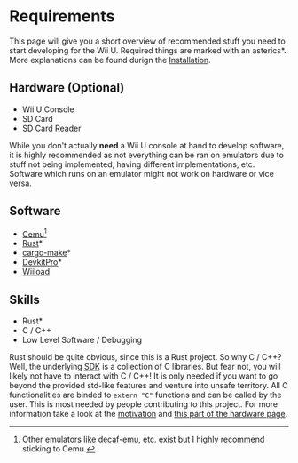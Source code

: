 # Requirements

This page will give you a short overview of recommended stuff you need to start developing for the Wii U. Required things are marked with an asterics*. More explanations can be found durign the [Installation](./install.md).

## Hardware (Optional)

- Wii U Console
- SD Card
- SD Card Reader

While you don't actually **need** a Wii U console at hand to develop software, it is highly recommended as not everything can be ran on emulators due to stuff not being implemented, having different implementations, etc. Software which runs on an emulator might not work on hardware or vice versa.

## Software

- [Cemu](...)[^1]
- [Rust](...)*
- [cargo-make](...)*
- [DevkitPro](...)*
- [Wiiload](...)

## Skills

- Rust*
- C / C++
- Low Level Software / Debugging

Rust should be quite obvious, since this is a Rust project. So why C / C++? Well, the underlying <abbr title="Software Development Kit">SDK</abbr> is a collection of C libraries. But fear not, you will likely not have to interact with C / C++! It is only needed if you want to go beyond the provided std-like features and venture into unsafe territory. All C functionalities are binded to `extern "C"` functions and can be called by the user. This is most needed by people contributing to this project. For more information take a look at the [motivation](./intro.md#why-rust-on-the-wii-u) and [this part of the hardware page](...).

[^1]: Other emulators like [decaf-emu](https://github.com/decaf-emu/decaf-emu), etc. exist but I highly recommend sticking to Cemu.
